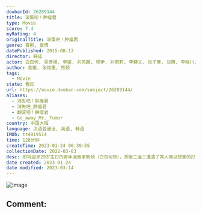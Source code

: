 ```yaml
---
doubanId: 26289144
title: 滚蛋吧！肿瘤君
type: Movie
score: 7.4
myRating: 4
originalTitle: 滚蛋吧！肿瘤君
genre: 喜剧, 爱情
datePublished: 2015-08-13
director: 韩延
actor: 白百何, 吴彦祖, 李媛, 刘芮麟, 程伊, 刘莉莉, 李建义, 张子萱, 沈腾, 李晓川, 秦丽, 魏潇霞, 李哲, 萧守常
author: 袁媛, 张维重, 熊顿
tags:
  - Movie
state: 看过
url: https://movie.douban.com/subject/26289144/
aliases:
  - 消失吧！肿瘤君
  - 消失吧_肿瘤君
  - 翻滚吧！肿瘤君
  - Go_away_Mr._Tumor
country: 中国大陆
language: 汉语普通话, 英语, 韩语
IMDb: tt4819514
time: 128分钟
createTime: 2023-01-24 00:39:55
collectionDate: 2022-03-03
desc: 即将迎来29岁生日的青年漫画家熊顿（白百何饰），却接二连三遭遇了常人难以想象的打击。工作被炒，男友跳票，还莫名其妙到警察局走了一遭。更糟糕的是，她在聚会上突然晕倒，经检查后才发现自己的身体出了问题。...
date created: 2023-01-24
date modified: 2023-03-14
---
```


![image](p2259298553.jpg)

Comment:
---
